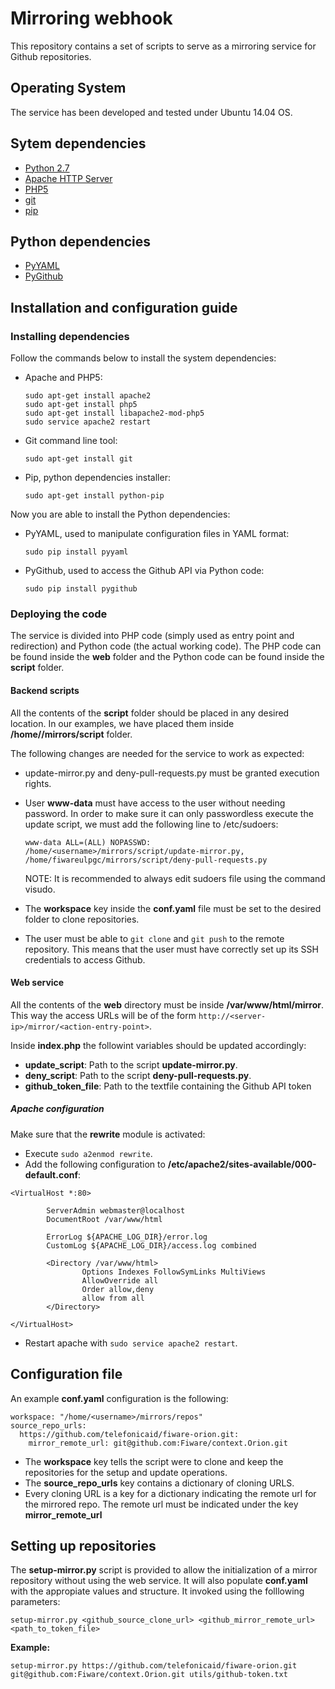 # Mirroring webhook

This repository contains a set of scripts to serve as a mirroring service for Github repositories.

## Operating System

The service has been developed and tested under Ubuntu 14.04 OS.

## Sytem dependencies

* [Python 2.7](https://www.python.org/)
* [Apache HTTP Server](https://httpd.apache.org/)
* [PHP5](http://php.net/downloads.php)
* [git](https://git-scm.com/)
* [pip](https://pypi.python.org/pypi/pip)

## Python dependencies

* [PyYAML](http://pyyaml.org/)
* [PyGithub](https://pypi.python.org/pypi/PyGithub)

## Installation and configuration guide

### Installing dependencies

Follow the commands below to install the system dependencies:

* Apache and PHP5:

	```
	sudo apt-get install apache2
	sudo apt-get install php5
	sudo apt-get install libapache2-mod-php5
	sudo service apache2 restart
	```

* Git command line tool:
	
	```
	sudo apt-get install git
	```

* Pip, python dependencies installer:
	
	```
	sudo apt-get install python-pip
	```

Now you are able to install the Python dependencies:

* PyYAML, used to manipulate configuration files in YAML format:

	```
	sudo pip install pyyaml
	```

* PyGithub, used to access the Github API via Python code:

	```
	sudo pip install pygithub
	```

### Deploying the code

The service is divided into PHP code (simply used as entry point and redirection) and Python code (the actual working code). The PHP code can be found inside the **web** folder and the Python code can be found inside the **script** folder.

#### Backend scripts

All the contents of the **script** folder should be placed in any desired location. In our examples, we have placed them inside **/home/<username>/mirrors/script** folder.

The following changes are needed for the service to work as expected:

* update-mirror.py and deny-pull-requests.py must be granted execution rights.

* User **www-data** must have access to the user without needing password. In order to make sure it can only passwordless execute the update script, we must add the following line to /etc/sudoers:

	```
	www-data ALL=(ALL) NOPASSWD: /home/<username>/mirrors/script/update-mirror.py, /home/fiwareulpgc/mirrors/script/deny-pull-requests.py
	```

    NOTE: It is recommended to always edit sudoers file using the command visudo.

* The **workspace** key inside the **conf.yaml** file must be set to the desired folder to clone repositories.

* The user **<username>** must be able to `git clone` and `git push` to the remote repository. This means that the user must have correctly set up its SSH credentials to access Github.

#### Web service

All the contents of the **web** directory must be inside **/var/www/html/mirror**. This way the access URLs will be of the form `http://<server-ip>/mirror/<action-entry-point>`.

Inside **index.php** the followint variables should be updated accordingly:

* **update_script**: Path to the script **update-mirror.py**.
* **deny_script**: Path to the script **deny-pull-requests.py**.
* **github_token_file**: Path to the textfile containing the Github API token

##### Apache configuration

Make sure that the **rewrite** module is activated:

* Execute `sudo a2enmod rewrite`.
* Add the following configuration to **/etc/apache2/sites-available/000-default.conf**:
```
<VirtualHost *:80>
        
        ServerAdmin webmaster@localhost
        DocumentRoot /var/www/html

        ErrorLog ${APACHE_LOG_DIR}/error.log
        CustomLog ${APACHE_LOG_DIR}/access.log combined

        <Directory /var/www/html>
                Options Indexes FollowSymLinks MultiViews
                AllowOverride all
                Order allow,deny
                allow from all
        </Directory>

</VirtualHost>
```

* Restart apache with `sudo service apache2 restart`.

## Configuration file

An example **conf.yaml** configuration is the following:
```
workspace: "/home/<username>/mirrors/repos"
source_repo_urls:
  https://github.com/telefonicaid/fiware-orion.git:
    mirror_remote_url: git@github.com:Fiware/context.Orion.git
```

* The **workspace** key tells the script were to clone and keep the repositories for the setup and update operations.
* The **source_repo_urls** key contains a dictionary of cloning URLS. 
* Every cloning URL is a key for a dictionary indicating the remote url for the mirrored repo. The remote url must be indicated under the key **mirror_remote_url**


## Setting up repositories

The **setup-mirror.py** script is provided to allow the initialization of a mirror repository without using the web service. It will also populate **conf.yaml** with the appropiate values and structure. It invoked using the folllowing parameters:

```
setup-mirror.py <github_source_clone_url> <github_mirror_remote_url> <path_to_token_file>
```

**Example:**
```
setup-mirror.py https://github.com/telefonicaid/fiware-orion.git git@github.com:Fiware/context.Orion.git utils/github-token.txt
```
